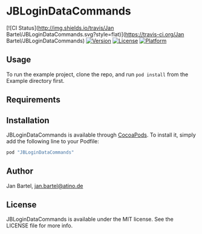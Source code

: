 # JBLoginDataCommands

[![CI Status](http://img.shields.io/travis/Jan Bartel/JBLoginDataCommands.svg?style=flat)](https://travis-ci.org/Jan Bartel/JBLoginDataCommands)
[![Version](https://img.shields.io/cocoapods/v/JBLoginDataCommands.svg?style=flat)](http://cocoapods.org/pods/JBLoginDataCommands)
[![License](https://img.shields.io/cocoapods/l/JBLoginDataCommands.svg?style=flat)](http://cocoapods.org/pods/JBLoginDataCommands)
[![Platform](https://img.shields.io/cocoapods/p/JBLoginDataCommands.svg?style=flat)](http://cocoapods.org/pods/JBLoginDataCommands)

## Usage

To run the example project, clone the repo, and run `pod install` from the Example directory first.

## Requirements

## Installation

JBLoginDataCommands is available through [CocoaPods](http://cocoapods.org). To install
it, simply add the following line to your Podfile:

```ruby
pod "JBLoginDataCommands"
```

## Author

Jan Bartel, jan.bartel@atino.de

## License

JBLoginDataCommands is available under the MIT license. See the LICENSE file for more info.
